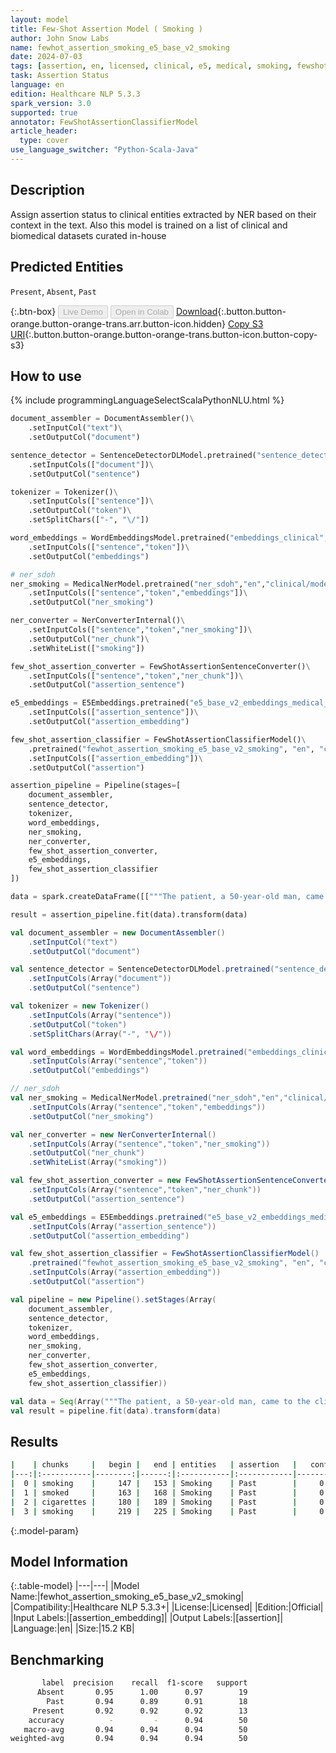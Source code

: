 ```yaml
---
layout: model
title: Few-Shot Assertion Model ( Smoking )
author: John Snow Labs
name: fewhot_assertion_smoking_e5_base_v2_smoking
date: 2024-07-03
tags: [assertion, en, licensed, clinical, e5, medical, smoking, fewshot]
task: Assertion Status
language: en
edition: Healthcare NLP 5.3.3
spark_version: 3.0
supported: true
annotator: FewShotAssertionClassifierModel
article_header:
  type: cover
use_language_switcher: "Python-Scala-Java"
---
```


## Description

Assign assertion status to clinical entities extracted by NER based on their context in the text. Also this model is trained on a list of clinical and biomedical datasets curated in-house

## Predicted Entities

`Present`, `Absent`,  `Past`

{:.btn-box}
<button class="button button-orange" disabled>Live Demo</button>
<button class="button button-orange" disabled>Open in Colab</button>
[Download](https://s3.amazonaws.com/auxdata.johnsnowlabs.com/clinical/models/fewhot_assertion_smoking_e5_base_v2_smoking_en_5.3.3_3.0_1720021478167.zip){:.button.button-orange.button-orange-trans.arr.button-icon.hidden}
[Copy S3 URI](s3://auxdata.johnsnowlabs.com/clinical/models/fewhot_assertion_smoking_e5_base_v2_smoking_en_5.3.3_3.0_1720021478167.zip){:.button.button-orange.button-orange-trans.button-icon.button-copy-s3}

## How to use



<div class="tabs-box" markdown="1">
{% include programmingLanguageSelectScalaPythonNLU.html %}
  
```python
document_assembler = DocumentAssembler()\
    .setInputCol("text")\
    .setOutputCol("document")

sentence_detector = SentenceDetectorDLModel.pretrained("sentence_detector_dl_healthcare","en","clinical/models")\
    .setInputCols(["document"])\
    .setOutputCol("sentence")

tokenizer = Tokenizer()\
    .setInputCols(["sentence"])\
    .setOutputCol("token")\
    .setSplitChars(["-", "\/"])

word_embeddings = WordEmbeddingsModel.pretrained("embeddings_clinical","en","clinical/models")\
    .setInputCols(["sentence","token"])\
    .setOutputCol("embeddings")

# ner_sdoh
ner_smoking = MedicalNerModel.pretrained("ner_sdoh","en","clinical/models")\
    .setInputCols(["sentence","token","embeddings"])\
    .setOutputCol("ner_smoking")

ner_converter = NerConverterInternal()\
    .setInputCols(["sentence","token","ner_smoking"])\
    .setOutputCol("ner_chunk")\
    .setWhiteList(["smoking"])

few_shot_assertion_converter = FewShotAssertionSentenceConverter()\
    .setInputCols(["sentence","token","ner_chunk"])\
    .setOutputCol("assertion_sentence")

e5_embeddings = E5Embeddings.pretrained("e5_base_v2_embeddings_medical_assertion_smoking", "en", "clinical/models")\
    .setInputCols(["assertion_sentence"])\
    .setOutputCol("assertion_embedding")

few_shot_assertion_classifier = FewShotAssertionClassifierModel()\
    .pretrained("fewhot_assertion_smoking_e5_base_v2_smoking", "en", "clinical/models")\
    .setInputCols(["assertion_embedding"])\
    .setOutputCol("assertion")

assertion_pipeline = Pipeline(stages=[
    document_assembler,
    sentence_detector,
    tokenizer,
    word_embeddings,
    ner_smoking,
    ner_converter,
    few_shot_assertion_converter,
    e5_embeddings,
    few_shot_assertion_classifier
])

data = spark.createDataFrame([["""The patient, a 50-year-old man, came to the clinic due to worsening shortness of breath, productive cough, and wheezing. He has a history of heavy smoking, having smoked a pack of cigarettes daily for 20 years. He quit smoking five years ago after recurrent respiratory infections and worsening breathing problems. Despite quitting, he frequently experiences exacerbations of chronic bronchitis, particularly in the winter. Over the past week, his symptoms have intensified, with increased sputum production and dyspnea on exertion."""]]).toDF("text")

result = assertion_pipeline.fit(data).transform(data)

```
```scala
val document_assembler = new DocumentAssembler()
    .setInputCol("text")
    .setOutputCol("document")

val sentence_detector = SentenceDetectorDLModel.pretrained("sentence_detector_dl_healthcare","en","clinical/models")
    .setInputCols(Array("document"))
    .setOutputCol("sentence")

val tokenizer = new Tokenizer()
    .setInputCols(Array("sentence"))
    .setOutputCol("token")
    .setSplitChars(Array("-", "\/"))

val word_embeddings = WordEmbeddingsModel.pretrained("embeddings_clinical","en","clinical/models")
    .setInputCols(Array("sentence","token"))
    .setOutputCol("embeddings")

// ner_sdoh
val ner_smoking = MedicalNerModel.pretrained("ner_sdoh","en","clinical/models")
    .setInputCols(Array("sentence","token","embeddings"))
    .setOutputCol("ner_smoking")

val ner_converter = new NerConverterInternal()
    .setInputCols(Array("sentence","token","ner_smoking"))
    .setOutputCol("ner_chunk")
    .setWhiteList(Array("smoking"))

val few_shot_assertion_converter = new FewShotAssertionSentenceConverter()
    .setInputCols(Array("sentence","token","ner_chunk"))
    .setOutputCol("assertion_sentence")

val e5_embeddings = E5Embeddings.pretrained("e5_base_v2_embeddings_medical_assertion_smoking", "en", "clinical/models")
    .setInputCols(Array("assertion_sentence"))
    .setOutputCol("assertion_embedding")

val few_shot_assertion_classifier = FewShotAssertionClassifierModel()
    .pretrained("fewhot_assertion_smoking_e5_base_v2_smoking", "en", "clinical/models")
    .setInputCols(Array("assertion_embedding"))
    .setOutputCol("assertion")

val pipeline = new Pipeline().setStages(Array(
    document_assembler,
    sentence_detector,
    tokenizer,
    word_embeddings,
    ner_smoking,
    ner_converter,
    few_shot_assertion_converter,
    e5_embeddings,
    few_shot_assertion_classifier))

val data = Seq(Array("""The patient, a 50-year-old man, came to the clinic due to worsening shortness of breath, productive cough, and wheezing. He has a history of heavy smoking, having smoked a pack of cigarettes daily for 20 years. He quit smoking five years ago after recurrent respiratory infections and worsening breathing problems. Despite quitting, he frequently experiences exacerbations of chronic bronchitis, particularly in the winter. Over the past week, his symptoms have intensified, with increased sputum production and dyspnea on exertion.""")).toDF("text")
val result = pipeline.fit(data).transform(data)

```
</div>

## Results

```bash
|    | chunks     |   begin |   end | entities   | assertion   |   confidence |
|---:|:-----------|--------:|------:|:-----------|:------------|-------------:|
|  0 | smoking    |     147 |   153 | Smoking    | Past        |     0.936773 |
|  1 | smoked     |     163 |   168 | Smoking    | Past        |     0.936713 |
|  2 | cigarettes |     180 |   189 | Smoking    | Past        |     0.936727 |
|  3 | smoking    |     219 |   225 | Smoking    | Past        |     0.936954 |
```

{:.model-param}
## Model Information

{:.table-model}
|---|---|
|Model Name:|fewhot_assertion_smoking_e5_base_v2_smoking|
|Compatibility:|Healthcare NLP 5.3.3+|
|License:|Licensed|
|Edition:|Official|
|Input Labels:|[assertion_embedding]|
|Output Labels:|[assertion]|
|Language:|en|
|Size:|15.2 KB|


## Benchmarking

```bash
       label  precision    recall  f1-score   support
      Absent       0.95      1.00      0.97        19
        Past       0.94      0.89      0.91        18
     Present       0.92      0.92      0.92        13
    accuracy          -         -      0.94        50
   macro-avg       0.94      0.94      0.94        50
weighted-avg       0.94      0.94      0.94        50
```
